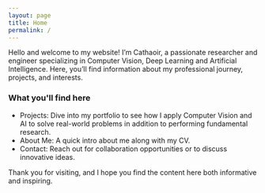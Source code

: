 ```yaml
---
layout: page
title: Home
permalink: /
---
```


Hello and welcome to my website! I’m Cathaoir, a passionate researcher and engineer specializing in Computer Vision, Deep Learning and Artificial Intelligence. Here, you’ll find information about my professional journey, projects, and interests.


### What you'll find here
- Projects: Dive into my portfolio to see how I apply Computer Vision and AI to solve real-world problems in addition to performing fundamental research.
- About Me: A quick intro about me along with my CV. 
- Contact: Reach out for collaboration opportunities or to discuss innovative ideas.

Thank you for visiting, and I hope you find the content here both informative and inspiring.
